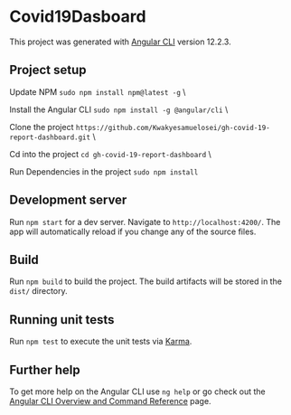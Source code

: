 # Covid19Dasboard

This project was generated with [Angular CLI](https://github.com/angular/angular-cli) version 12.2.3.

## Project setup

Update NPM `sudo npm install npm@latest -g` \

Install the Angular CLI `sudo npm install -g @angular/cli` \

Clone the project `https://github.com/Kwakyesamuelosei/gh-covid-19-report-dashboard.git` \

Cd into the project `cd gh-covid-19-report-dashboard` \

Run Dependencies in the project `sudo npm install`

## Development server

Run `npm start` for a dev server. Navigate to `http://localhost:4200/`. The app will automatically reload if you change any of the source files.

## Build

Run `npm build` to build the project. The build artifacts will be stored in the `dist/` directory.

## Running unit tests

Run `npm test` to execute the unit tests via [Karma](https://karma-runner.github.io).

## Further help

To get more help on the Angular CLI use `ng help` or go check out the [Angular CLI Overview and Command Reference](https://angular.io/cli) page.
